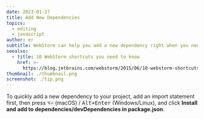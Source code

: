 ```yaml
---
date: 2023-01-27
title: Add New Dependencies
topics:
  - editing
  - javascript
author: er
subtitle: WebStorm can help you add a new dependency right when you need it.
seealso:
  - title: 10 WebStorm shortcuts you need to know
    href: >-
      https://blog.jetbrains.com/webstorm/2015/06/10-webstorm-shortcuts-you-need-to-know/
thumbnail: ./thumbnail.png
screenshot: ./tip.png
---
```


To quickly add a new dependency to your project, add an import statement first, then press <kbd>⌥⏎</kbd> (macOS) / <kbd>Alt+Enter</kbd> (Windows/Linux), and click **Install and add to dependencies/devDependencies in package.json**.
